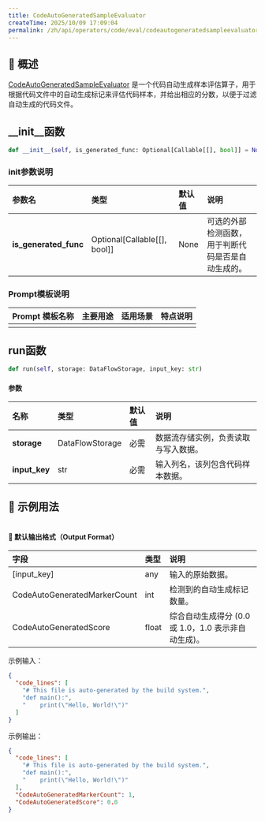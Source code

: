 ```yaml
---
title: CodeAutoGeneratedSampleEvaluator
createTime: 2025/10/09 17:09:04
permalink: /zh/api/operators/code/eval/codeautogeneratedsampleevaluator/
---
```


## 📘 概述

[CodeAutoGeneratedSampleEvaluator](https://github.com/OpenDCAI/DataFlow/blob/main/dataflow/operators/reasoning/generate/reasoning_answer_generator.py) 是一个代码自动生成样本评估算子，用于根据代码文件中的自动生成标记来评估代码样本，并给出相应的分数，以便于过滤自动生成的代码文件。

## __init__函数
```python
def __init__(self, is_generated_func: Optional[Callable[[], bool]] = None)
```
### init参数说明
| 参数名 | 类型 | 默认值 | 说明 |
| :------------------ | :-------------- | :---------------------------- | :------------------------------ |
| **is_generated_func** | Optional[Callable[[], bool]] | None | 可选的外部检测函数，用于判断代码是否是自动生成的。 |

### Prompt模板说明
| Prompt 模板名称 | 主要用途 | 适用场景 | 特点说明 |
| -------------------------------- | ------------- | ----------------------- | ----------------------------------------------------- |
| | | | |

## run函数
```python
def run(self, storage: DataFlowStorage, input_key: str)
```
#### 参数
| 名称 | 类型 | 默认值 | 说明 |
| :------------- | :---------------- | :---------------- | :----------------- |
| **storage** | DataFlowStorage | 必需 | 数据流存储实例，负责读取与写入数据。 |
| **input_key** | str | 必需 | 输入列名，该列包含代码样本数据。 |

## 🧠 示例用法
```python

```
#### 🧾 默认输出格式（Output Format）
| 字段 | 类型 | 说明 |
| :-------------- | :---- | :---------- |
| [input_key] | any | 输入的原始数据。 |
| CodeAutoGeneratedMarkerCount | int | 检测到的自动生成标记数量。 |
| CodeAutoGeneratedScore | float | 综合自动生成得分 (0.0 或 1.0，1.0 表示非自动生成)。 |

示例输入：
```json
{
  "code_lines": [
    "# This file is auto-generated by the build system.",
    "def main():",
    "    print(\"Hello, World!\")"
  ]
}
```
示例输出：
```json
{
  "code_lines": [
    "# This file is auto-generated by the build system.",
    "def main():",
    "    print(\"Hello, World!\")"
  ],
  "CodeAutoGeneratedMarkerCount": 1,
  "CodeAutoGeneratedScore": 0.0
}
```
